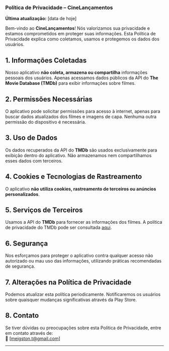 ### **Política de Privacidade – CineLançamentos**  

**Última atualização:** [data de hoje]  

Bem-vindo ao **CineLançamentos**! Nós valorizamos sua privacidade e estamos comprometidos em proteger suas informações. Esta Política de Privacidade explica como coletamos, usamos e protegemos os dados dos usuários.  

## 1. **Informações Coletadas**  
Nosso aplicativo **não coleta, armazena ou compartilha** informações pessoais dos usuários. Apenas acessamos dados públicos da API do **The Movie Database (TMDb)** para exibir informações sobre filmes.  

## 2. **Permissões Necessárias**  
O aplicativo pode solicitar permissões para acesso à internet, apenas para buscar dados atualizados dos filmes e imagens de capa. Nenhuma outra permissão do dispositivo é necessária.  

## 3. **Uso de Dados**  
Os dados recuperados da API do **TMDb** são usados exclusivamente para exibição dentro do aplicativo. Não armazenamos nem compartilhamos esses dados com terceiros.  

## 4. **Cookies e Tecnologias de Rastreamento**  
O aplicativo **não utiliza cookies, rastreamento de terceiros ou anúncios personalizados**.  

## 5. **Serviços de Terceiros**  
Usamos a API do **TMDb** para fornecer as informações dos filmes. A política de privacidade do TMDb pode ser consultada [aqui](https://www.themoviedb.org/privacy-policy).  

## 6. **Segurança**  
Nos esforçamos para proteger o aplicativo contra qualquer acesso não autorizado ou mau uso das informações, utilizando práticas recomendadas de segurança.  

## 7. **Alterações na Política de Privacidade**  
Podemos atualizar esta política periodicamente. Notificaremos os usuários sobre quaisquer mudanças significativas através da Play Store.  

## 8. **Contato**  
Se tiver dúvidas ou preocupações sobre esta Política de Privacidade, entre em contato através de:  
📧 [meigston.t@gmail.com]  

---